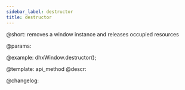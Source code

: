 ```yaml
---
sidebar_label: destructor
title: destructor
---          
```


@short: removes a window instance and releases occupied resources


@params:




@example:
dhxWindow.destructor();


@template: api_method
@descr:





@changelog:


